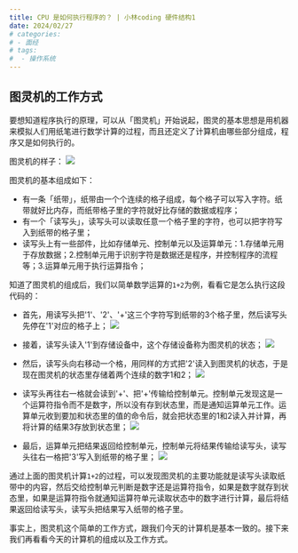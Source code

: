 ```yaml
---
title: CPU 是如何执行程序的？ | 小林coding 硬件结构1
date: 2024/02/27
# categories:
# - 面经
# tags:
#  - 操作系统
---
```

## 图灵机的工作方式
要想知道程序执行的原理，可以从「图灵机」开始说起，图灵的基本思想是用机器来模拟人们用纸笔进行数学计算的过程，而且还定义了计算机由哪些部分组成，程序又是如何执行的。

图灵机的样子：
![](/image/2024022704.webp)

图灵机的基本组成如下：
- 有一条「纸带」，纸带由一个个连续的格子组成，每个格子可以写入字符。纸带就好比内存，而纸带格子里的字符就好比存储的数据或程序；
- 有一个「读写头」，读写头可以读取任意一个格子里的字符，也可以把字符写入到纸带的格子里；
- 读写头上有一些部件，比如存储单元、控制单元以及运算单元：1.存储单元用于存放数据；2.控制单元用于识别字符是数据还是程序，并控制程序的流程等；3.运算单元用于执行运算指令；

知道了图灵机的组成后，我们以简单数学运算的`1+2`为例，看看它是怎么执行这段代码的：
- 首先，用读写头把'1'、'2'、'+'这三个字符写到纸带的3个格子里，然后读写头先停在'1'对应的格子上；
![](/image/2024022705.webp)

- 接着，读写头读入'1'到存储设备中，这个存储设备称为图灵机的状态；
![](/image/2024022706.webp)

- 然后，读写头向右移动一个格，用同样的方式把'2'读入到图灵机的状态，于是现在图灵机的状态里存储着两个连续的数字1和2；
![](/image/2024022707.webp)

- 读写头再往右一格就会读到'+'、把'+'传输给控制单元。控制单元发现这是一个运算符指令而不是数字，所以没有存到状态里，而是通知运算单元工作。运算单元收到要加和状态里的值的命令后，就会把状态里的1和2读入并计算，再将计算的结果3存放到状态里；
![](/image/2024022708.webp)

- 最后，运算单元把结果返回给控制单元，控制单元将结果传输给读写头，读写头往右一格把'3'写入到纸带的格子里；
![](/image/2024022709.webp)

通过上面的图灵机计算`1+2`的过程，可以发现图灵机的主要功能就是读写头读取纸带中的内容，然后交给控制单元判断是数字还是运算符指令，如果是数字就存到状态里，如果是运算符指令就通知运算符单元读取状态中的数字进行计算，最后将结果返回给读写头，读写头把结果写入纸带的格子里。

事实上，图灵机这个简单的工作方式，跟我们今天的计算机是基本一致的。接下来我们再看看今天的计算机的组成以及工作方式。